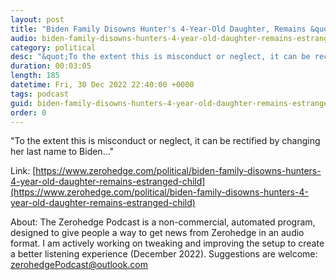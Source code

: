 ```yaml
---
layout: post
title: "Biden Family Disowns Hunter's 4-Year-Old Daughter, Remains &quot;Estranged From The Child&quot;"
audio: biden-family-disowns-hunters-4-year-old-daughter-remains-estranged-child-10
category: political
desc: "&quot;To the extent this is misconduct or neglect, it can be rectified by changing her last name to Biden...&quot;"
duration: 00:03:05
length: 185
datetime: Fri, 30 Dec 2022 22:40:00 +0000
tags: podcast
guid: biden-family-disowns-hunters-4-year-old-daughter-remains-estranged-child-0
order: 0
---
```

&quot;To the extent this is misconduct or neglect, it can be rectified by changing her last name to Biden...&quot;

Link: [https://www.zerohedge.com/political/biden-family-disowns-hunters-4-year-old-daughter-remains-estranged-child](https://www.zerohedge.com/political/biden-family-disowns-hunters-4-year-old-daughter-remains-estranged-child)

About: The Zerohedge Podcast is a non-commercial, automated program, designed to give people a way to get news from Zerohedge in an audio format.  I am actively working on tweaking and improving the setup to create a better listening experience (December 2022).  Suggestions are welcome: [zerohedgePodcast@outlook.com](mailto:zerohedgePodcast@outlook.com)